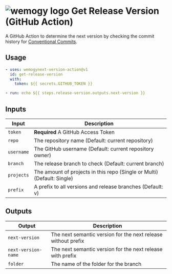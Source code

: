 # ![wemogy logo](https://wemogyimages.blob.core.windows.net/logos/wemogy-github-tiny.png) Get Release Version (GitHub Action)

A GitHub Action to determine the next version by checking the commit history for [Conventional Commits](https://www.conventionalcommits.org/).

## Usage

```yaml
- uses: wemogynext-version-action@v1
  id: get-release-version
  with:
    token: ${{ secrets.GITHUB_TOKEN }}

- run: echo ${{ steps.release-version.outputs.next-version }}
```

## Inputs

| Input | Description |
|-|-|
| `token` | **Required** A GitHub Access Token |
| `repo` | The repository name (Default: current repository) |
| `username` | The GitHub username (Default: current repository owner) |
| `branch` | The release branch to check (Default: current branch) |
| `projects` | The amount of projects in this repo (Single or Multi) (Default: Single) |
| `prefix` | A prefix to all versions and release branches (Default: v) |

## Outputs

| Output | Description |
|-|-|
| `next-version` | The next semantic version for the next release without prefix |
| `next-version-name` | The next semantic version for the next release with prefix |
| `folder` | The name of the folder for the branch |
